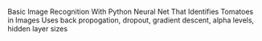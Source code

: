 Basic Image Recognition With Python
Neural Net That Identifies Tomatoes in Images
Uses back propogation, dropout, gradient descent, alpha levels, hidden layer sizes
